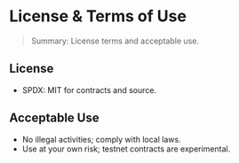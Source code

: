 # License & Terms of Use

> Summary: License terms and acceptable use.

## License
- SPDX: MIT for contracts and source.

## Acceptable Use
- No illegal activities; comply with local laws.
- Use at your own risk; testnet contracts are experimental.
